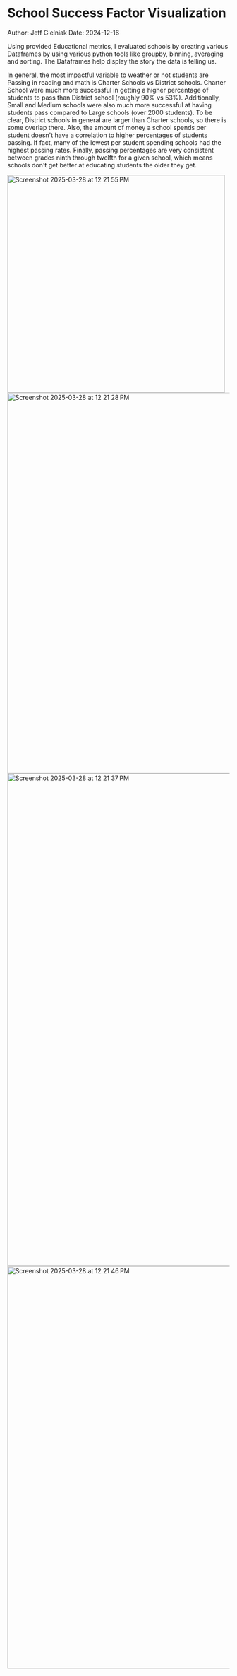 # School Success Factor Visualization
Author: Jeff Gielniak
Date: 2024-12-16

Using provided Educational metrics, I evaluated schools by creating various Dataframes by using various python tools like groupby, binning, averaging and sorting.  The Dataframes help display the story the data is telling us.

In general, the most impactful variable to weather or not students are Passing in reading and math is Charter Schools vs District schools.  Charter School were much more successful in getting a higher percentage of students to pass than District school (roughly 90% vs 53%).  Additionally, Small and Medium schools were also much more successful at having students pass compared to Large schools (over 2000 students).  To be clear, District schools in general are larger than Charter schools, so there is some overlap there. 
Also, the amount of money a school spends per student doesn't have a correlation to higher percentages of students passing.  If fact, many of the lowest per student spending schools had the highest passing rates. Finally, passing percentages are very consistent between grades ninth through twelfth for a given school, which means schools don't get better at educating students the older they get. 

<img width="493" alt="Screenshot 2025-03-28 at 12 21 55 PM" src="https://github.com/user-attachments/assets/84ee4645-ec7c-4f33-b5e1-56b1e8b33265" />
 <img width="862" alt="Screenshot 2025-03-28 at 12 21 28 PM" src="https://github.com/user-attachments/assets/d8a6f083-5b50-4689-a9e6-68735cab43d4" />

<img width="1116" alt="Screenshot 2025-03-28 at 12 21 37 PM" src="https://github.com/user-attachments/assets/fe3d36ca-62ea-4405-bcb6-8aba68680f61" />
<img width="911" alt="Screenshot 2025-03-28 at 12 21 46 PM" src="https://github.com/user-attachments/assets/b9a44430-6d92-4998-8c36-c1f8824cb572" />
